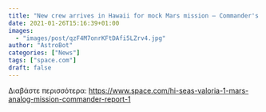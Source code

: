 ```yaml
---
title: "New crew arrives in Hawaii for mock Mars mission — Commander's report: sol 2"
date: 2021-01-26T15:16:39+01:00
images:
  - "images/post/qzF4M7onrKFtDAfi5LZrv4.jpg"
author: "AstroBot"
categories: ["News"]
tags: ["space.com"]
draft: false
---
```




Διαβάστε περισσότερα: https://www.space.com/hi-seas-valoria-1-mars-analog-mission-commander-report-1
